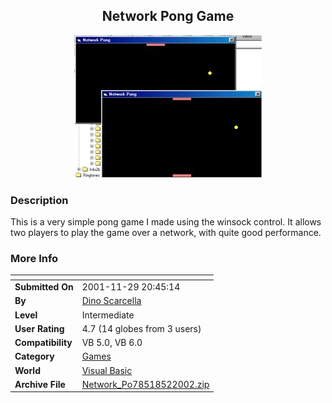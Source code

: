 ﻿<div align="center">

## Network Pong Game

<img src="PIC2002521016249208.jpg">
</div>

### Description

This is a very simple pong game I made using the winsock control. It allows two players to play the game over a network, with quite good performance.
 
### More Info
 


<span>             |<span>
---                |---
**Submitted On**   |2001-11-29 20:45:14
**By**             |[Dino Scarcella](https://github.com/Planet-Source-Code/PSCIndex/blob/master/ByAuthor/dino-scarcella.md)
**Level**          |Intermediate
**User Rating**    |4.7 (14 globes from 3 users)
**Compatibility**  |VB 5\.0, VB 6\.0
**Category**       |[Games](https://github.com/Planet-Source-Code/PSCIndex/blob/master/ByCategory/games__1-38.md)
**World**          |[Visual Basic](https://github.com/Planet-Source-Code/PSCIndex/blob/master/ByWorld/visual-basic.md)
**Archive File**   |[Network\_Po78518522002\.zip](https://github.com/Planet-Source-Code/dino-scarcella-network-pong-game__1-34345/archive/master.zip)








